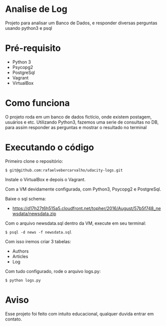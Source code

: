 # Analise de Log

Projeto para analisar um Banco de Dados, e responder diversas perguntas usando python3 e psql

# Pré-requisito

* Python 3
* Psycopg2
* PostgreSql
* Vagrant
* VirtualBox

# Como funciona

O projeto roda em um banco de dados fictício, onde existem postagem, usuários e etc.
Utilizando Python3, fazemos uma serie de consultas no DB, para assim responder as perguntas e mostrar o resultado no terminal

# Executando o código

Primeiro clone o repositório:

    $ git@github.com:rafaelvebercarvalho/udacity-logs.git

Instale o VirtualBox e depois o Vagrant.

Com a VM devidamente configurada, com Python3, Psycopg2 e PostgreSql.

Baixe o sql schema:

* https://d17h27t6h515a5.cloudfront.net/topher/2016/August/57b5f748_newsdata/newsdata.zip

Com o arquivo newsdata.sql dentro da VM, execute em seu terminal:

    $ psql -d news -f newsdata.sql

Com isso iremos criar 3 tabelas:

* Authors
* Articles
* Log

Com tudo configurado, rode o arquivo logs.py:

    $ python logs.py

# Aviso

Esse projeto foi feito com intuito educacional, qualquer duvida entrar em contato.
